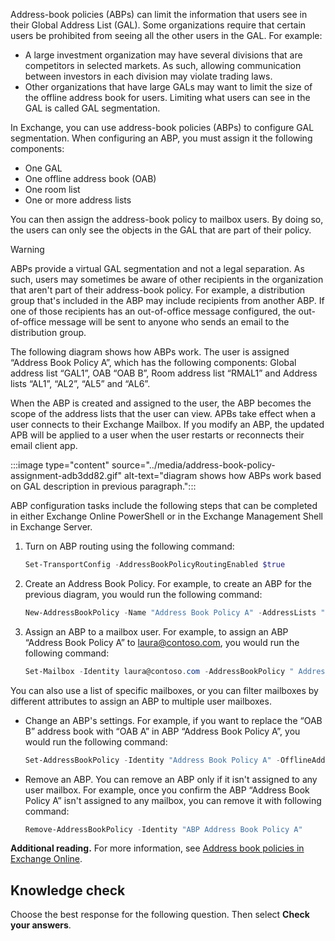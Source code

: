 Address-book policies (ABPs) can limit the information that users see in their Global Address List (GAL). Some organizations require that certain users be prohibited from seeing all the other users in the GAL. For example:

 -  A large investment organization may have several divisions that are competitors in selected markets. As such, allowing communication between investors in each division may violate trading laws.
 -  Other organizations that have large GALs may want to limit the size of the offline address book for users. Limiting what users can see in the GAL is called GAL segmentation.

In Exchange, you can use address-book policies (ABPs) to configure GAL segmentation. When configuring an ABP, you must assign it the following components:

 -  One GAL
 -  One offline address book (OAB)
 -  One room list
 -  One or more address lists

You can then assign the address-book policy to mailbox users. By doing so, the users can only see the objects in the GAL that are part of their policy.<br>

> [!WARNING]
> ABPs provide a virtual GAL segmentation and not a legal separation. As such, users may sometimes be aware of other recipients in the organization that aren't part of their address-book policy. For example, a distribution group that's included in the ABP may include recipients from another ABP. If one of those recipients has an out-of-office message configured, the out-of-office message will be sent to anyone who sends an email to the distribution group.

The following diagram shows how ABPs work. The user is assigned “Address Book Policy A”, which has the following components: Global address list “GAL1”, OAB “OAB B”, Room address list “RMAL1” and Address lists “AL1”, “AL2”, “AL5” and “AL6”.<br>

When the ABP is created and assigned to the user, the ABP becomes the scope of the address lists that the user can view. APBs take effect when a user connects to their Exchange Mailbox. If you modify an ABP, the updated APB will be applied to a user when the user restarts or reconnects their email client app.

:::image type="content" source="../media/address-book-policy-assignment-adb3dd82.gif" alt-text="diagram shows how ABPs work based on GAL description in previous paragraph.":::


ABP configuration tasks include the following steps that can be completed in either Exchange Online PowerShell or in the Exchange Management Shell in Exchange Server.

1.  Turn on ABP routing using the following command:
    
    ```powershell
    Set-TransportConfig -AddressBookPolicyRoutingEnabled $true
    ```
2.  Create an Address Book Policy. For example, to create an ABP for the previous diagram, you would run the following command:
    
    ```powershell
    New-AddressBookPolicy -Name "Address Book Policy A" -AddressLists "\AL1","\ AL2 ","\ AL5 ","\AL6” -OfflineAddressBook “\OAB B” -GlobalAddressList "\GAL1" -RoomList "\RMAL1"
    ```
3.  Assign an ABP to a mailbox user. For example, to assign an ABP “Address Book Policy A” to laura@contoso.com, you would run the following command:
    
    ```powershell
    Set-Mailbox -Identity laura@contoso.com -AddressBookPolicy " Address Book Policy A"
    ```

You can also use a list of specific mailboxes, or you can filter mailboxes by different attributes to assign an ABP to multiple user mailboxes.<br>

 -  Change an ABP's settings. For example, if you want to replace the “OAB B” address book with “OAB A” in ABP “Address Book Policy A”, you would run the following command:
    
    ```powershell
    Set-AddressBookPolicy -Identity "Address Book Policy A" -OfflineAddressBook “\OAB A”
    ```
 -  Remove an ABP. You can remove an ABP only if it isn't assigned to any user mailbox. For example, once you confirm the ABP “Address Book Policy A” isn't assigned to any mailbox, you can remove it with following command:
    
    ```powershell
    Remove-AddressBookPolicy -Identity "ABP Address Book Policy A"
    ```

**Additional reading.** For more information, see [Address book policies in Exchange Online](/exchange/address-books/address-book-policies/address-book-policies?azure-portal=true).

## Knowledge check

Choose the best response for the following question. Then select **Check your answers**.